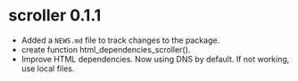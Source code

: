 # scroller 0.1.1

* Added a `NEWS.md` file to track changes to the package.
* create function html_dependencies_scroller().
* Improve HTML dependencies. Now using DNS by default. If not working, use local files.
